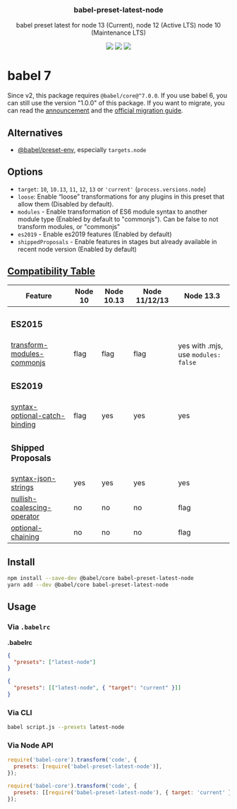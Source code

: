 <h3 align="center">
  babel-preset-latest-node
</h3>

<p align="center">
  babel preset latest for node 13 (Current), node 12 (Active LTS) node 10 (Maintenance LTS)
</p>

<p align="center">
  <a href="https://npmjs.org/package/babel-preset-latest-node"><img src="https://img.shields.io/npm/v/babel-preset-latest-node.svg?style=flat-square"></a>
  <a href="https://circleci.com/gh/christophehurpeau/babel-preset-latest-node"><img src="https://img.shields.io/circleci/project/christophehurpeau/babel-preset-latest-node/master.svg?style=flat-square"></a>
  <a href="https://david-dm.org/christophehurpeau/babel-preset-latest-node"><img src="https://david-dm.org/christophehurpeau/babel-preset-latest-node.svg?style=flat-square"></a>
</p>

# babel 7

Since v2, this package requires `@babel/core@^7.0.0`. If you use babel 6, you can still use the version "1.0.0" of this package. If you want to migrate, you can read the [announcement](https://babeljs.io/blog/2018/08/27/7.0.0) and the [official migration guide](https://babeljs.io/docs/en/v7-migration).

## Alternatives

- [@babel/preset-env](https://www.npmjs.com/package/@babel/preset-env), especially `targets.node`

## Options

- `target`: `10`, `10.13`, `11`, `12`, `13` or `'current'` (`process.versions.node`)
- `loose`: Enable “loose” transformations for any plugins in this preset that allow them (Disabled by default).
- `modules` - Enable transformation of ES6 module syntax to another module type (Enabled by default to "commonjs"). Can be false to not transform modules, or "commonjs"
- `es2019` - Enable es2019 features (Enabled by default)
- `shippedProposals` - Enable features in stages but already available in recent node version (Enabled by default)

## [Compatibility Table](http://node.green/)

| Feature                                                                                                         | Node 10 | Node 10.13 | Node 11/12/13 | Node 13.3                           |
| --------------------------------------------------------------------------------------------------------------- | ------- | ---------- | ------------- | ----------------------------------- |
| <h3>ES2015</h3>                                                                                                 |         |            |               |                                     |
| [transform-modules-commonjs](https://www.npmjs.com/package/@babel/plugin-transform-modules-commonjs)            | flag    | flag       | flag          | yes with .mjs, use `modules: false` |
| <h3>ES2019</h3>                                                                                                 |         |            |               |                                     |
| [syntax-optional-catch-binding](https://www.npmjs.com/package/@babel/plugin-syntax-optional-catch-binding)      | flag    | yes        | yes           | yes                                 |
| <h3>Shipped Proposals</h3>                                                                                      |         |            |               |                                     |
| [syntax-json-strings](https://www.npmjs.com/package/@babel/plugin-syntax-json-strings)                          | yes     | yes        | yes           | yes                                 |
| [nullish-coalescing-operator](https://www.npmjs.com/package/@babel/plugin-proposal-nullish-coalescing-operator) | no      | no         | no            | flag                                |
| [optional-chaining](https://www.npmjs.com/package/@babel/plugin-proposal-optional-chaining)                     | no      | no         | no            | flag                                |

## Install

```bash
npm install --save-dev @babel/core babel-preset-latest-node
yarn add --dev @babel/core babel-preset-latest-node
```

## Usage

### Via `.babelrc`

**.babelrc**

```json
{
  "presets": ["latest-node"]
}
```

```json
{
  "presets": [["latest-node", { "target": "current" }]]
}
```

### Via CLI

```sh
babel script.js --presets latest-node
```

### Via Node API

```javascript
require('babel-core').transform('code', {
  presets: [require('babel-preset-latest-node')],
});
```

```javascript
require('babel-core').transform('code', {
  presets: [[require('babel-preset-latest-node'), { target: 'current' }]],
});
```
